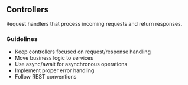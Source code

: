 ## Controllers

Request handlers that process incoming requests and return responses.

### Guidelines
- Keep controllers focused on request/response handling
- Move business logic to services
- Use async/await for asynchronous operations
- Implement proper error handling
- Follow REST conventions